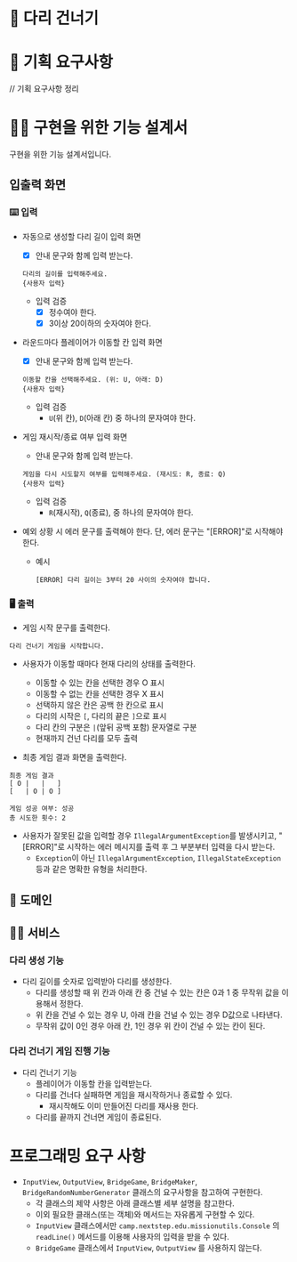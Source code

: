 # 🎄 다리 건너기

# 🚀 기획 요구사항

// 기획 요구사항 정리

# 🏋️‍♀️ 구현을 위한 기능 설계서

구현을 위한 기능 설계서입니다.

## 입출력 화면

### ⌨️ 입력

- 자동으로 생성할 다리 길이 입력 화면
    - [x] 안내 문구와 함께 입력 받는다.
    ```
    다리의 길이를 입력해주세요.
    {사용자 입력}
    ```
    - 입력 검증
        - [x] 정수여야 한다.
        - [x] 3이상 20이하의 숫자여야 한다.

- 라운드마다 플레이어가 이동할 칸 입력 화면
    - [x] 안내 문구와 함께 입력 받는다.
    ```
    이동할 칸을 선택해주세요. (위: U, 아래: D)
    {사용자 입력}
    ```
    - 입력 검증
        - `U`(위 칸), `D`(아래 칸) 중 하나의 문자여야 한다.

- 게임 재시작/종료 여부 입력 화면
    - 안내 문구와 함께 입력 받는다.
    ```
    게임을 다시 시도할지 여부를 입력해주세요. (재시도: R, 종료: Q)
    {사용자 입력}
    ```
    - 입력 검증
        - `R`(재시작), `Q`(종료), 중 하나의 문자여야 한다.

- 예외 상황 시 에러 문구를 출력해야 한다. 단, 에러 문구는 "[ERROR]"로 시작해야 한다.
    - 예시
        ```
        [ERROR] 다리 길이는 3부터 20 사이의 숫자여야 합니다.
        ```

### 🖥 출력

- 게임 시작 문구를 출력한다.

```
다리 건너기 게임을 시작합니다.
```

- 사용자가 이동할 때마다 현재 다리의 상태를 출력한다.
    - 이동할 수 있는 칸을 선택한 경우 O 표시
    - 이동할 수 없는 칸을 선택한 경우 X 표시
    - 선택하지 않은 칸은 공백 한 칸으로 표시
    - 다리의 시작은 `[`, 다리의 끝은 `]`으로 표시
    - 다리 칸의 구분은 ` | `(앞뒤 공백 포함) 문자열로 구분
    - 현재까지 건넌 다리를 모두 출력

- 최종 게임 결과 화면을 출력한다.

```
최종 게임 결과
[ O |   |   ]
[   | O | O ]

게임 성공 여부: 성공
총 시도한 횟수: 2
```

- 사용자가 잘못된 값을 입력할 경우 `IllegalArgumentException`를 발생시키고, "[ERROR]"로 시작하는 에러 메시지를 출력 후 그 부분부터 입력을 다시 받는다.
    - `Exception`이 아닌 `IllegalArgumentException`, `IllegalStateException` 등과 같은 명확한 유형을 처리한다.

## 🧅 도메인

## 👨‍🍳 서비스

### 다리 생성 기능

- 다리 길이를 숫자로 입력받아 다리를 생성한다.
    - 다리를 생성할 때 위 칸과 아래 칸 중 건널 수 있는 칸은 0과 1 중 무작위 값을 이용해서 정한다.
    - 위 칸을 건널 수 있는 경우 U, 아래 칸을 건널 수 있는 경우 D값으로 나타낸다.
    - 무작위 값이 0인 경우 아래 칸, 1인 경우 위 칸이 건널 수 있는 칸이 된다.

### 다리 건너기 게임 진행 기능

- 다리 건너기 기능
    - 플레이어가 이동할 칸을 입력받는다.
    - 다리를 건너다 실패하면 게임을 재시작하거나 종료할 수 있다.
        - 재시작해도 이미 만들어진 다리를 재사용 한다.
    - 다리를 끝까지 건너면 게임이 종료된다.

# 프로그래밍 요구 사항

- `InputView`, `OutputView`, `BridgeGame`, `BridgeMaker`, `BridgeRandomNumberGenerator` 클래스의 요구사항을 참고하여 구현한다.
    - 각 클래스의 제약 사항은 아래 클래스별 세부 설명을 참고한다.
    - 이외 필요한 클래스(또는 객체)와 메서드는 자유롭게 구현할 수 있다.
    - `InputView` 클래스에서만 `camp.nextstep.edu.missionutils.Console` 의 `readLine()` 메서드를 이용해 사용자의 입력을 받을 수 있다.
    - `BridgeGame` 클래스에서 `InputView`, `OutputView` 를 사용하지 않는다.